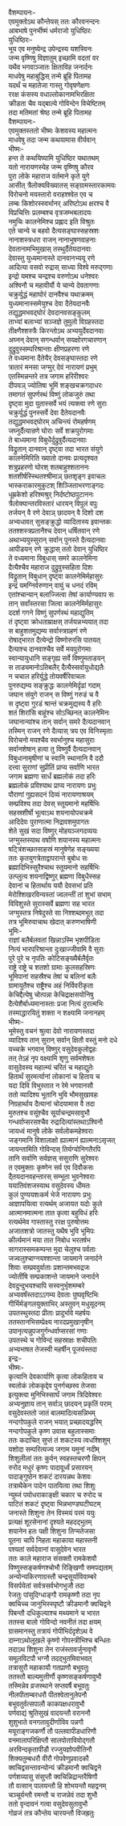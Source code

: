 वैशम्पायनः-  
एवमुक्तोऽथ कौन्तेयस् ततः कौरवनन्दनः  
आबभाषे पुनर्भीष्मं धर्मराजो युधिष्ठिरः  
युधिष्ठिरः-  
भूय एव मनुष्येन्द्र उपेन्द्रस्य यशस्विनः  
जन्म वृष्णिषु विज्ञातुम् इच्छामि वदतां वर  
यथैव भगवाञ्जातः क्षिताविह जनार्दनः  
माधवेषु महाबुद्धिस् तन्मे ब्रूहि पितामह  
यदर्थं च महातेजा गास्तु गोवृषणेक्षणः  
ररक्ष कंसस्य वधाल्लोकानामभिरक्षिता  
क्रीडता चैव यद्बाल्ये गोविन्देन विचेष्टितम्  
तदा मतिमतां श्रेष्ठ तन्मे ब्रूहि पितामह  
वैशम्पायनः-  
एवमुक्तस्ततो भीष्मः केशवस्य महात्मनः  
माधवेषु तदा जन्म कथयामास वीर्यवान्  
भीष्मः-  
हन्त ते कथयिष्यामि युधिष्ठिर यथातथम्  
यतो नारायणस्येह जन्म वृष्णिषु कौरव  
पुरा लोके महाराज वर्तमाने कृते युगे  
आसीत् त्रैलोक्यविख्यातस् सङ्ग्रामस्तारकामयः  
विरोचनो मयस्तारो वराहश्श्वेत एव च  
लम्बः किशोरस्स्वर्भानर् अरिष्टोऽथ क्षरश्च वै  
विप्रचित्तिः प्रलम्बश्च वृत्रजम्भबलादयः  
नमुचिः कालनेमिश्च प्रह्लाद इति विश्रुतः  
एते चान्ये च बहवो दैत्यसङ्घास्सहस्रशः  
नानाशस्त्रधरा राजन् नानाभूषणवाहनाः  
देवतानामभिमुखास् तस्थुर्दैतेयदानवाः  
देवास्तु युध्यमानास्ते दानवानभ्ययू रणे  
आदित्या वसवो रुद्रास् साध्या विश्वे मरुद्गणाः  
इन्द्रो यमश्च चन्द्रश्च वरुणोऽथ धनेश्वरः  
अश्विनौ च महावीर्यौ ये चान्ये देवतागणाः  
चक्रुर्युद्धं महाघोरं दानवैश्च यथाक्रमम्  
युध्यमानास्समेयुश्च देवा दैतेयदानवैः  
तद्युद्धमभवद्घोरं देवदानवसङ्कुलम्  
ताभ्यां बलाभ्यां सञ्जज्ञे तुमुलो विग्रहस्तदा  
तीक्ष्णैश्शस्त्रैः किरन्तोऽथ अभ्ययुर्देवदानवाः  
अघ्नन् देवान् सगन्धर्वान् सयक्षोरगचारणान्  
दुद्रुवुस्सम्परिश्रान्ताः क्षीणप्रहरणा रणे  
ते वध्यमाना दैतेयैर् देवसङ्घास्तदा रणे  
त्रातारं मनसा जग्मुर् देवं नारायणं प्रभुम्  
एतस्मिन्नन्तरे तत्र जगाम हरिरीश्वरः  
दीपयञ् ज्योतिषा भूमिं शङ्खचक्रगदाधरः  
तमागतं सुपर्णस्थं विष्णुं लोकजुरुं तथा  
दृष्ट्वा मुदा युतास्सर्वे भयं त्यक्त्वा रणे सुराः  
चक्रुर्युद्धं पुनस्सर्वे देवा दैतेयदानवैः  
तद्युद्धमभवद्घोरम् अचिन्त्यं रोमहर्षणम्  
जघ्नुर्दैत्यान्रणे घोराः सर्वे शक्रपुरोगमाः  
ते बाध्यमाना विबुधैर्दुद्रुवुर्दैत्यदानवाः  
विद्रुतान् दानवान् दृष्ट्वा तदा भारत संयुगे  
कालनेमिरिति ख्यातो दानवः प्रत्यदृश्यत  
शत्रुप्रहरणो घोरश् शतबाहुश्शताननः  
शतशीर्षस्स्थितश्श्रीमाञ् छतशृङ्ग इवाचलः  
भास्कराकारमुकुटश् शिञ्जिताभरणाङ्गदः  
धूम्रकेशो हरिश्मश्रुर् निर्दष्टोष्ठपुटाननः  
त्रैलोक्यान्तरविस्तारं धारयन् विपुलं वपुः  
तर्जयन् वै रणे देवाञ् छादयन् वै दिशो दश  
अभ्यधावत् सुसङ्क्रुद्धो व्यादितास्य इवान्तकः  
ततश्शस्त्रप्रतानैश्च देवान् धर्षितवान् रणे  
अथाभ्ययुस्सुरान् सर्वान् पुनस्ते दैत्यदानवाः  
आपीडयन् रणे क्रुद्धास् ततो देवान् युधिष्ठिर  
ते वध्यमाना विबुधास् समरे कालनेमिना  
दैत्यैश्चैव महाराज दुद्रुवुस्सहिता दिशः  
विद्रुतान् विबुधान् दृष्ट्वा कालनेमिर्महासुरः  
इन्द्रं यमग्निर्वरुणान् वायुं च धनदं रविम्  
एतांश्चान्यान् बलाज्जित्वा तेषां कार्याण्यवाप सः  
तान् सर्वांस्तरसा जित्वा कालनेमिर्महासुरः  
ददर्श गगने विष्णुं सुपर्णस्थं महाद्युतिम्  
तं दृष्ट्वा क्रोधताम्राक्षस् तर्जयन्नभ्ययात् तदा  
स बाहुशतमुद्यम्य सर्वास्त्रग्रहणं रणे  
रोषाद्भारत दैत्येन्द्रो विष्णोरुरसि पातयत्  
दैत्याश्च दानवाश्चैव सर्वे मयपुरोगमाः  
स्वान्यायुधानि सङ्गृह्य सर्वे विष्णुमताडयन्  
स ताड्यमानोऽतिबलैर् दैत्यैस्सर्वायुधोद्यतैः  
न चचाल हरिर्युद्धे तोयवर्षैरिवाचलः  
पुनरुद्यम्य सङ्क्रुद्धः कालनेमिर्दृढां गदाम्  
जघान संयुगे राजन् स विष्णुं गरुडं च वै  
स दृष्ट्वा गुरडं श्रान्तं चक्रमुद्यस्य वै हरिः  
शतं शिरांसि बाहूंश्च सोऽच्छिनत् कालनेमिनः  
जघानान्यांश्च तान् सर्वान् समरे दैत्यदानवान्  
तस्मिन् राजन् रणे दैत्यास् त्रय एव विनिस्मृताः  
विरोचनो मयश्चैव स्वर्भानुश्च महासुराः  
सर्वानशेषान् हत्वा तु विष्णुर्वै दैत्यदानवान्  
विबुधानामृषीणां च स्वानि स्थानानि वै ददौ  
दत्त्वा सुराणां सुप्रीतिं प्राप्य सर्वाणि भारत  
जगाम ब्रह्मणा सार्धं ब्रह्मलोकं तदा हरिः  
ब्रह्मलोकं प्रविश्याथ प्राप्य नारायणः प्रभुः  
पौराणां गुह्यसदनं दिव्यं नारायणाश्रयम्  
सम्प्रविश्य तदा देवस् स्तूयमानो महर्षिभिः  
सहस्रशीर्षो भूत्वाऽथ शयनायोपचक्रमे  
आदिदेवः पुराणात्मा निद्रावशमुपागतः  
शेते सुखं सदा विष्णुर् मोहयञ्जगदव्ययः  
जग्मुस्तस्याथ वर्षाणि शयानस्य महात्मनः  
षट्त्रिंशच्छतसाहस्रं मानुषेणेह सङ्ख्यया  
ततः कृतयुगत्रेताद्वापरान्ते बुबोध सः  
ब्रह्मादिभिस्सुरैश्चाथ स्तूयमानो सहर्षिभिः  
उत्प्लुत्य शयनाद्विष्णुर् ब्रह्मणा विबुधैस्सह  
देवानां च हितार्थाय ययौ देवसभां प्रति  
मेरोश्शिखरविन्यस्तां ज्वलन्तीं तां शुभां सभाम्  
विविशुस्ते सुरास्सर्वे ब्रह्मणा सह भारत  
जग्मुस्तत्र निषेदुस्ते सा निश्शब्दमभूत् तदा  
तत्र भूमिरुवाचाथ खेदात् करुणभाषिणी  
भूमिः-  
राज्ञां बलैर्बलवतां खिन्नाऽस्मि भृशपीडिता  
नित्यं भारपरिश्रान्ता दुःखाज्जीवामि वै सुराः  
पुरे पुरे च नृपतिः कोटिसङ्ख्यैर्बलैर्वृतः  
राष्ट्रे राष्ट्रे च शतशो ग्रामाः कुलसहस्रिणः  
भूमिपानां सहस्रैश्च तेषां च बलिनां बलैः  
ग्रामायुतैश्च राष्ट्रैश्च अहं निर्विवरीकृता  
केचिद्दैत्येषु चोत्पन्ना केचिद्राक्षसयोनिषु  
दैत्येशैर्बाध्यमानास्ताः प्रजा नित्यं दुरात्मभिः  
तस्माद्धारयितुं शक्ता न शक्ष्यामि जनानहम्  
भीष्मः-  
भूमेस्तु वचनं श्रुत्वा देवो नारायणस्तदा  
व्यादिश्य तान् सुरान् सर्वान् क्षितौ वस्तुं मनो दधे  
यच्चक्रे भगवान् विष्णुर् वसुदेवकुलोद्वहः  
तत् तेऽहं नृप वक्ष्यामि शृणु सर्वमशेषतः  
वासुदेवस्य महात्म्यं चरितं च महाद्युतेः  
हितार्थं सुरमर्त्यानां लोकानां च हिताय च  
यदा दिवि विभुस्तात न रेमे भगवानसौ  
ततो व्यादिश्य भूतानि भुवि भौमसुखावहः  
निग्रहार्थाय दैत्यानां चोदयामास वै तदा  
मुरुतश्च वसूंश्चैव सूर्याचन्द्रमसावुभौ  
गन्धर्वाप्सरसश्चैव रुद्रादित्यांस्तथाऽश्विनौ  
जायध्वं मानुषे लोके सर्वलोकमहेश्वराः  
जङ्गमानि विशालाक्षो ह्यात्मानं ह्यात्मनाऽसृजत्  
जायन्तामिति गोविन्दस् तिर्यग्योनिगतैरपि  
तानि सर्वाणि सर्वज्ञस् ससुराणि सुरेश्वरः  
त एवमुक्ताः कृष्णेन सर्व एव दिवौकसः  
दै्तयदानवहन्तारस् सम्भूता भुवनेश्वराः  
ययातिवंशजस्याथ वसुदेवस्य धीमतः  
कुलं पुण्ययशःकर्म भेजे नारायणः प्रभुः  
आज्ञापयित्वा रत्यर्थम् अजायत यदोः कुले  
आत्मानमात्मना तात कृत्वा बहुविधं हरिः  
रत्यर्थमेव गास्तास्तु ररक्ष पुरुषोत्तमः  
अजातशत्रो जातस्तु यथैष भुवि भूमिपः  
कीर्त्यमानं मया तात निबोध भरतर्षभ  
सागरास्समकम्पन्त मुदा चेलुश्च पर्वताः  
जज्वलुश्चाग्नयश्शान्ता जायमाने जनार्दने  
शिवाः सम्प्रववुर्वाताः प्रशान्तमभवद्रजः  
ज्योतींषि सम्प्रकाशन्ते जायमाने जनार्दने  
देवदुन्दुभयश्चापि सस्वनुर्भृशमम्बरे  
अभ्यवर्षंस्तदाऽऽगम्य देवताः पुष्पवृष्टिभिः  
गीर्भिर्मङ्गलयुक्ताभिर् अस्तुवन् मधुसूदनम्  
उपतस्थुस्तदा प्रीताः प्रादुर्भावे महर्षयः  
ततस्तानभिसम्प्रेक्ष्य नारदप्रमुखानृषीन्  
उपानृत्यन्नुपजगुर्गन्धर्वाप्सरसां गणाः  
उपतस्थे च गोविन्दं सहस्राक्षः शचीपतिः  
अभ्यभाषत तेजस्वी महर्षीन् पूजयंस्तदा  
इन्द्रः-  
भीष्मः-  
कृत्यानि देवकार्याणि कृत्वा लोकहिताय च  
स्वलोकं लोककृद्देव पुनर्गच्छस्व तेजसा  
इत्युक्त्वा मुनिभिस्सार्घं जगाम त्रिदिवेश्वरः  
अभ्यनुज्ञाय तान् सर्वाञ् छादयन् प्रकृतिं पराम्  
वसुदेवस्ततो जातं बालमादित्यसन्निभम्  
नन्दगोपकुले राजन् भयात् प्रच्छादयद्धरिम्  
नन्दगोपकुले कृष्ण उवास बहुलास्समाः  
ततः कदाचित् सुप्तं तं शकटस्य त्वधश्शिशुम्  
यशोदा सम्परित्यज्य जगाम यमुनां नदीम्  
शिशुलीलां ततः कुर्वन् स्वहस्तचरणौ क्षिपन्  
रुरोद मधुरं कृष्णः पादावूर्ध्वं प्रसारयन्  
पादाङ्गुष्ठेन शकटं दारयन्नथ केशवः  
तत्राथैकेन पादेन पातयित्वा तथा शिशुः  
न्युब्जं पयोधराकाङ्क्षी चकार च रुरोद च  
पाटितं शकटं दृष्ट्वा भिन्नभाण्डघटीघटम्  
जनास्ते शिशुना तेन विस्मयं परमं ययुः  
प्रत्यक्षं शूरसेनानां दृश्यते महदद्भुतम्  
शयानेन हतः पक्षी शिशुना तिग्मतेजसा  
पूतना चापि निहता महाकाया महास्तनी  
पश्यतां सर्वदेवानां वासुदेवेन भारत  
ततः काले महाराज संसक्तौ रामकेशवौ  
विष्णुस्सङ्कर्षणश्चोभौ रिङ्खिणौ समपद्यताम्  
अन्योन्यकिरणाग्रस्तौ चन्द्रसूर्याविवाम्बरे  
विसर्पयेतां सर्वत्रसर्वभोगभुजौ तदा  
रेजतुः पांसुदिग्धाङ्गौ रामकृष्णौ तदा नृप  
क्वचिच्च जानुभिस्स्पृष्टौ क्रीडमानौ क्वचिद्वने  
पिबन्तौ दधिकुल्याश्च मथ्यमाने च भारत  
ततस्स बालो गोविन्दो नवनीतं तदा क्षयम्  
ग्रासमानस्तु तत्रायं गोपीभिर्ददृशेऽथ वे  
दाम्नाऽथोलूखले कृष्णो गोपस्त्रीभिश्च बन्धितः  
तदाऽथ शिशुना तेन राजंस्तावर्जुनावृभौ  
समूलविटपौ भग्नौ तदद्भुतमिवाभवत्  
तत्रासुरौ महाकायौ गतप्राणौ बभूवतुः  
ततस्तौ बाल्यमुत्तीर्णौ कृष्णसङ्कर्षणावुभौ  
तस्मिन्नेव व्रजस्थाने सप्तवर्षै बभूवतुः  
नीलपीताम्बरधरौ पीतश्वेतानुलेपनौ  
बभूवतुर्वत्सपालौ काकपक्षधरावुभौ  
पर्णवाद्यं श्रुतिसुखं वादयन्तौ वराननौ  
शुशुभाते वनगतावुदीर्णाविव पन्नगौ  
मयूराङ्गजकर्णौ तौ पल्लवापीडधारिणौ  
वनमालापरिक्षिप्तौ सालपोताविवोद्गतौ  
अरविन्दकृतापीडौ रज्जुयज्ञोपवीतिनौ  
शिक्यतुम्बधरौ वीरौ गोपवेणुप्रवादकौ  
क्वचिद्वसन्तावन्योन्यं क्रीडमानौ क्वचिद्वने  
पर्णशय्यासु संसुप्तौ क्वचिन्निद्रान्तरैषिणौ  
तौ वत्सान् पालयन्तौ हि शोभयन्तौ महद्वनम्  
चञ्चूर्यन्तौ रमन्तौ च राजन्नेवं तदा शुभौ  
ततो वृन्दावनं गत्वा वसुदेवसुतावुभौ  
गोव्रजं तत्र कौन्तेय चारयन्तौ विजह्रतुः  
